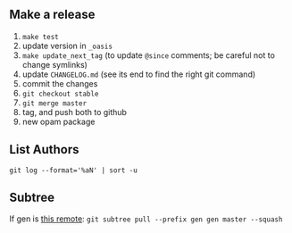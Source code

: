 
## Make a release

1. `make test`
2. update version in `_oasis`
3. `make update_next_tag` (to update `@since` comments; be careful not to change symlinks)
4. update `CHANGELOG.md` (see its end to find the right git command)
5. commit the changes
6. `git checkout stable`
7. `git merge master`
8. tag, and push both to github
9. new opam package

## List Authors

`git log --format='%aN' | sort -u`

## Subtree

If gen is [this remote](https://github.com/c-cube/gen.git):
`git subtree pull --prefix gen gen master --squash`
